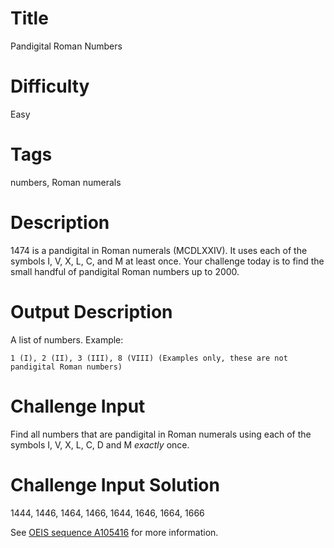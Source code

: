 # Title 

Pandigital Roman Numbers 

# Difficulty 

Easy

# Tags

numbers, Roman numerals

# Description

1474 is a pandigital in Roman numerals (MCDLXXIV). It uses each of the symbols I, V, X, L, C, and M at least once. Your challenge today is to find the small handful of pandigital Roman numbers up to 2000. 

# Output Description

A list of numbers. Example: 

    1 (I), 2 (II), 3 (III), 8 (VIII) (Examples only, these are not pandigital Roman numbers)

# Challenge Input

Find all numbers that are pandigital in Roman numerals using each of the symbols I, V, X, L, C, D and M *exactly* once.

# Challenge Input Solution

1444, 1446, 1464, 1466, 1644, 1646, 1664, 1666 

See [OEIS sequence A105416](http://oeis.org/A105416) for more information.
